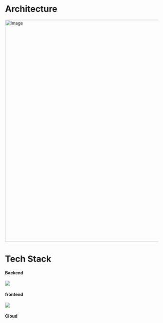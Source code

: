 # Architecture 
<img width="1762" height="729" alt="Image" src="https://github.com/user-attachments/assets/93c28692-9d9a-4943-b143-50ddbb30c5d1" />


# Tech Stack 
#### Backend 
<img src="https://img.shields.io/badge/node.js-%23339933.svg?&style=for-the-badge&logo=node.js&logoColor=white" />

#### frontend
<img src="https://img.shields.io/badge/react-%2361DAFB.svg?&style=for-the-badge&logo=react&logoColor=black" />

#### Cloud


